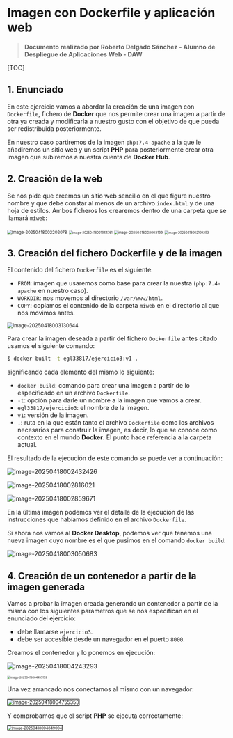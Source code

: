 # Imagen con Dockerfile y aplicación web

> **Documento realizado por Roberto Delgado Sánchez - Alumno de Despliegue de Aplicaciones Web - DAW**

[TOC]

## 1. Enunciado

En este ejercicio vamos a abordar la creación de una imagen con `Dockerfile`, fichero de **Docker** que nos permite crear una imagen a partir de otra ya creada y modificarla a nuestro gusto con el objetivo de que pueda ser redistribuida posteriormente. 

En nuestro caso partiremos de la imagen `php:7.4-apache` a la que le añadiremos un sitio web y un script **PHP** para posteriormente crear otra imagen que subiremos a nuestra cuenta de **Docker** **Hub**.

## 2. Creación de la web

Se nos pide que creemos un sitio web sencillo en el que figure nuestro nombre y que debe constar al menos de un archivo `index.html` y de una hoja de estilos. Ambos ficheros los crearemos dentro de una carpeta que se llamará `miweb`:

<img src="./ejercicio3.assets/image-20250418002202078.png" alt="image-20250418002202078" style="zoom:67%;" />

<img src="./ejercicio3.assets/image-20250418001944761.png" alt="image-20250418001944761" style="zoom:50%;" />

<img src="./ejercicio3.assets/image-20250418002003199.png" alt="image-20250418002003199" style="zoom: 55%;" />

<img src="./ejercicio3.assets/image-20250418002109293.png" alt="image-20250418002109293" style="zoom: 50%;" />

## 3. Creación del fichero Dockerfile y de la imagen

El contenido del fichero `Dockerfile` es el siguiente:

- `FROM`: imagen que usaremos como base para crear la nuestra (`php:7.4-apache` en nuestro caso).
- `WORKDIR`: nos movemos al directorio `/var/www/html`.
- `COPY`: copiamos el contenido de la carpeta `miweb` en el directorio al que nos movimos antes.

<img src="./ejercicio3.assets/image-20250418003130644.png" alt="image-20250418003130644" style="zoom:80%;" />

Para crear la imagen deseada a partir del fichero `Dockerfile` antes citado usamos el siguiente comando:

```bash
$ docker built -t egl33817/ejercicio3:v1 .
```

significando cada elemento del mismo lo siguiente:

- `docker build`: comando para crear una imagen a partir de lo especificado en un archivo `Dockerfile`.
- `-t`: opción para darle un nombre a la imagen que vamos a crear.
- `egl33817/ejercicio3`: el nombre de la imagen.
- `v1`: versión de la imagen.
- `.`: ruta en la que están tanto el archivo `Dockerfile` como los archivos necesarios para construir la imagen, es decir, lo que se conoce como contexto en el mundo **Docker**. El punto hace referencia a la carpeta actual.

El resultado de la ejecución de este comando se puede ver a continuación:

![image-20250418002432426](./ejercicio3.assets/image-20250418002432426.png)

![image-20250418002816021](./ejercicio3.assets/image-20250418002816021.png)

![image-20250418002859671](./ejercicio3.assets/image-20250418002859671.png)

En la última imagen podemos ver el detalle de la ejecución de las instrucciones que habíamos definido en el archivo `Dockerfile`.

Si ahora nos vamos al **Docker Desktop**, podemos ver que tenemos una nueva imagen cuyo nombre es el que pusimos en el comando `docker build`:

![image-20250418003050683](./ejercicio3.assets/image-20250418003050683.png)

## 4. Creación de un contenedor a partir de la imagen generada

Vamos a probar la imagen creada generando un contenedor a partir de la misma con los siguientes parámetros que se nos especifican en el enunciado del ejercicio:

- debe llamarse `ejercicio3`.
- debe ser accesible desde un navegador en el puerto `8000`.

Creamos el contenedor y lo ponemos en ejecución:

![image-20250418004243293](./ejercicio3.assets/image-20250418004243293.png)

<img src="./ejercicio3.assets/image-20250418004455159.png" alt="image-20250418004455159" style="zoom:45%;" />

Una vez arrancado nos conectamos al mismo con un navegador:

<img src="./ejercicio3.assets/image-20250418004755353.png" alt="image-20250418004755353" style="zoom:80%;border:1px solid black;" />

Y comprobamos que el script **PHP** se ejecuta correctamente:

<img src="./ejercicio3.assets/image-20250418004849004.png" alt="image-20250418004849004" style="zoom:60%;border:1px solid black;" />